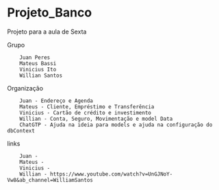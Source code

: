 # Projeto_Banco
Projeto para a aula de Sexta

Grupo
        
        Juan Peres
        Mateus Bassi
        Vinicius Ito
        Willian Santos
        
Organização

        Juan - Endereço e Agenda
        Mateus - Cliente, Empréstimo e Transferência 
        Vinicius - Cartão de crédito e investimento 
        Willian - Conta, Seguro, Movimentação e model Data
        ChatGTP - Ajuda na ideia para models e ajuda na configuração do dbContext

links

        Juan - 
        Mateus -
        Vinicius -
        Willian - https://www.youtube.com/watch?v=UnGJNoY-Vw8&ab_channel=WilliamSantos
        
